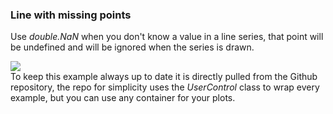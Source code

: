 ﻿<h3 class="important-tittle">Line with missing points</h3>

<p>
    Use <i>double.NaN</i> when you don't know a value in a line series, that point will be undefined and
    will be ignored when the series is drawn.
</p>

<div class="text-center">
    <img src="/App/Examples/v1/Missing Points/Images/interrupted.jpg" />
</div>

<div class="doc-alert">
    To keep this example always up to date it is directly pulled from the Github repository, the
    repo for simplicity uses the <i>UserControl</i> class to wrap every example, but you can use any
    container for your plots.
</div>


```{wpf,!https://raw.githubusercontent.com/beto-rodriguez/Live-Charts/master/Examples/Wpf/CartesianChart/Missing%20Line%20Points/MissingPointsExample.xaml.cs}

```

```{wpf,!https://raw.githubusercontent.com/beto-rodriguez/Live-Charts/master/Examples/Wpf/CartesianChart/Missing%20Line%20Points/MissingPointsExample.xaml}

```


```{wf,!https://raw.githubusercontent.com/beto-rodriguez/Live-Charts/master/Examples/WinForms/Cartesian/MissingPoints/MissingPoint.cs}

```
